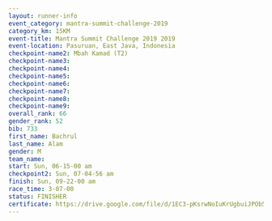 ```yaml
---
layout: runner-info 
event_category: mantra-summit-challenge-2019 
category_km: 15KM 
event-title: Mantra Summit Challenge 2019 2019 
event-location: Pasuruan, East Java, Indonesia 
checkpoint-name2: Mbah Kamad (T2) 
checkpoint-name3: 
checkpoint-name4: 
checkpoint-name5: 
checkpoint-name6: 
checkpoint-name7: 
checkpoint-name8: 
checkpoint-name9: 
overall_rank: 66
gender_rank: 52
bib: 733
first_name: Bachrul
last_name: Alam
gender: M
team_name: 
start: Sun, 06-15-00 am
checkpoint2: Sun, 07-04-56 am
finish: Sun, 09-22-00 am
race_time: 3-07-00
status: FINISHER
certificate: https://drive.google.com/file/d/1EC3-pKsrwNoIuKrUgbuiJPOb5zxh_Eox/view?usp=sharing
---
```


